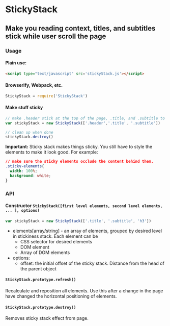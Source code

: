 StickyStack
=============
## Make you reading context, titles, and subtitles stick while user scroll the page

### Usage

#### Plain use:

```html
<script type="text/javascript" src='stickyStack.js'></script>
```

#### Browserify, Webpack, etc.
```js
StickyStack = require('StickyStack')
```

#### Make stuff sticky
```js
// make .header stick at the top of the page, .title, and .subtitle to follow
var stickyStack = new StickyStack(['.header','.title', '.subtitle'])
```
```js
// clean up when done
stickyStack.destroy()
```

**Important:**
Sticky stack makes things sticky. You still have to style the elements to make it look good.
For example:
```css
// make sure the sticky elements occlude the content behind them.
.sticky-elements{
  width: 100%;
  background: white;
}
```

### API
#### Constructor ```StickyStack([first level elements, second level elements, ... ], options)```
```js
var stickyStack = new StickyStack(['.title', '.subtitle', 'h3'])
```
* elements[array/string] - an array of elements, grouped by desired level in stickiness stack. Each element can be
  * CSS selector for desired elements
  * DOM element
  * Array of DOM elements
* options:
  * offset: the initial offset of the sticky stack. Distance from the head of the parent object

#### ```StickyStack.prototype.refresh()```
Recalculate and reposition all elements. Use this after a change in the page have changed the horizontal positioning of elements.

#### ```StickyStack.prototype.destroy()```
Removes sticky stack effect from page.

